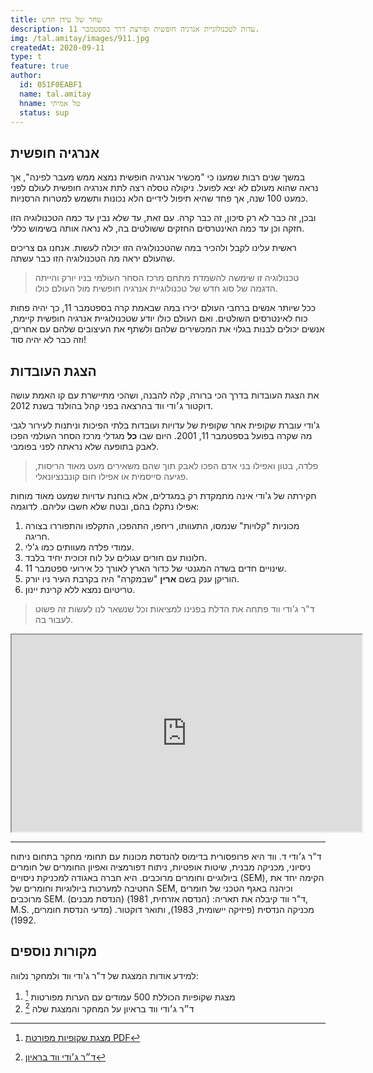 ```yaml
---
title: שחר של עידן חדש
description: עדות לטכנולוגיית אנרגיה חופשית ופורצת דרך בספטמבר 11.
img: /tal.amitay/images/911.jpg
createdAt: 2020-09-11
type: t
feature: true
author:
  id: 051F0EABF1
  name: tal.amitay
  hname: טל אמיתי
  status: sup
---
```


<!-- ## הקדמה

מאמר זה הינו הפרק הראשון בסדרת המאמרים והמחקרים בשם ״הדרך אל האור״. מטרת הסידרה היא לתת כלים, לעזור ולתמוך בגל המתעוררים החדשים, צעירים ובוגרים כאחד, בלמידת והצגת העובדות הקיימות לאירועים חשובים בהיסטוריה שהשפיעו וממשיכים להשפיע על חיינו. -->

<!-- </div> -->

## אנרגיה חופשית

במשך שנים רבות שמענו כי "מכשיר אנרגיה חופשית נמצא ממש מעבר לפינה", אך נראה שהוא מעולם לא יצא לפועל. ניקולה טסלה רצה לתת אנרגיה חופשית לעולם לפני כמעט 100 שנה, אך פחד שהיא תיפול לידיים הלא נכונות ותשמש למטרות הרסניות.

ובכן, זה כבר לא רק סיכון, זה כבר קרה. עם זאת, עד שלא נבין עד כמה הטכנולוגיה הזו חזקה וכן עד כמה האינטרסים החזקים ששולטים בה, לא נראה אותה בשימוש כללי.

ראשית עלינו לקבל ולהכיר במה שהטכנולוגיה הזו יכולה לעשות. אנחנו גם צריכים שהעולם יראה מה הטכנולוגיה הזו כבר עשתה.

> טכנולוגיה זו שימשה להשמדת מתחם מרכז הסחר העולמי בניו יורק והייתה הדגמה של סוג חדש של טכנולוגיית אנרגיה חופשית מול העולם כולו.

ככל שיותר אנשים ברחבי העולם יכירו במה שבאמת קרה בספטמבר 11, כך יהיה פחות כוח לאינטרסים השולטים. ואם העולם כולו יודע שטכנולוגיית אנרגיה חופשית קיימת, אנשים יכולים לבנות בגלוי את המכשירים שלהם ולשתף את העיצובים שלהם עם אחרים, וזה כבר לא יהיה סוד!

## הצגת העובדות

את הצגת העובדות בדרך הכי ברורה, קלה להבנה, ושהכי מתיישרת עם קו האמת עושה דוקטור ג׳ודי ווד בהרצאה בפני קהל בהולנד בשנת 2012.

ג'ודי עוברת שקופית אחר שקופית של עדויות ועובדות בלתי הפיכות וניתנות לעירור לגבי מה שקרה בפועל בספטמבר 11, 2001. היום שבו **כל** מגדלי מרכז הסחר העולמי הפכו לאבק בתופעה שלא נראתה לפני בפומבי.

> פלדה, בטון ואפילו בני אדם הפכו לאבק תוך שהם משאירים מעט מאוד הריסות, פגיעה סייסמית או אפילו חום קונבנציונאלי.

חקירתה של ג'ודי אינה מתמקדת רק במגדלים, אלא בוחנת עדויות שמעט מאוד מוחות אפילו נתקלו בהם, ובטח שלא חשבו עליהם. לדוגמה:

1. מכוניות "קלויות" שנמסו, התעוותו, ריחפו, התהפכו, התקלפו והתפוררו בצורה חריגה.
2. עמודי פלדה מעוותים כמו ג'לי.
3. חלונות עם חורים עגולים על לוח זכוכית יחיד בלבד.
4. שינויים חדים בשדה המגנטי של כדור הארץ לאורך כל אירועי ספטמבר 11.
5. הוריקן ענק בשם **ארין** "שבמקרה" היה בקרבת העיר ניו יורק.
6. טריטיום נמצא ללא קרינת יינון.

> ד"ר ג'ודי ווד פתחה את הדלת בפנינו למציאות וכל שנשאר לנו לעשות זה פשוט לעבור בה.

<div class="video">
  <!-- Copy & Pasted from YouTube -->
  <!-- <iframe width="560" height="315" src="https://www.youtube.com/embed/vadSaWyiozg" frameborder="0" allowfullscreen></iframe> -->
<iframe id="lbry-iframe" width="560" height="315" src="https://lbry.tv/$/embed/The-Dawn-of-a-New-Age-by-Dr-Judy-Wood/a448e835cbbd3e93ef741e4e76adb9b0266417e7" allowfullscreen></iframe>
</div>

---

ד"ר ג׳ודי ד. ווד היא פרופסורית בדימוס להנדסת מכונות עם תחומי מחקר בתחום ניתוח ניסיוני, מכניקה מבנית, שיטות אופטיות, ניתוח דפורמציה ואפיון החומרים של חומרים ביולוגיים וחומרים מרוכבים. היא חברה באגודה למכניקת ניסויים (SEM), הקימה יחד את החטיבה למערכות ביולוגיות וחומרים של SEM, וכיהנה באגף הטכני של חומרים מרוכבים SEM. ד"ר ווד קיבלה את תאריה: (הנדסה אזרחית, 1981) (הנדסת מבנים), M.S. מכניקה הנדסית (פיזיקה יישומית, 1983), ותואר דוקטור. (מדעי הנדסת חומרים, 1992).

## מקורות נוספים

למידע אודות המצגת של ד"ר ג'ודי ווד ולמחקר נלווה:

1. מצגת שקופיות הכוללת 500 עמודים עם הערות מפורטות [^1]
2. ד״ר ג׳ודי ווד בראיון על המחקר והמצגת שלה [^2]
   <!-- ## הערות -->

[^1]: [מצגת שקופיות מפורטת PDF](https://drive.google.com/file/d/1Uthn2NTNuuQWNaC-aNychY8CVmfrpa4a/view?usp=sharing)
[^2]: [ד״ר ג׳ודי ווד בראיון](hhttps://www.youtube.com/watch?v=p9LMgydKufE)
